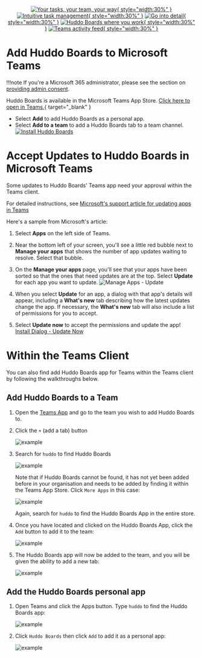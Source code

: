 <!-- # Grant Permissions to Huddo Boards -->
<div style="text-align:center" markdown>

  [![Your tasks, your team, your way](../store-slides/1%20EN%20UK.png){ style="width:30%" }](../store-slides/1%20EN%20UK.png)
  [![Intuitive task management](../store-slides/2%20EN%20UK.png){ style="width:30%" }](../store-slides/2%20EN%20UK.png)
  [![Go into detail](../store-slides/3%20EN%20UK.png){ style="width:30%" }](../store-slides/3%20EN%20UK.png)
  [![Huddo Boards where you work](../store-slides/4%20EN%20UK.png){ style="width:30%" }](../store-slides/4%20EN%20UK.png)
  [![Teams activity feed](../store-slides/5%20EN%20UK.png){ style="width:30%" }](../store-slides/5%20EN%20UK.png)

</div>

# Add Huddo Boards to Microsoft Teams

!!!note
    If you're a Microsoft 365 administrator, please see the section on [providing admin consent](../../getting-started/#admin-approval).

Huddo Boards is available in the Microsoft Teams App Store. 
[Click here to open in Teams.](https://teams.microsoft.com/l/app/1c69a9da-d385-43e3-93c8-297f88c4a5a9?source=app-details-dialog){ target="_blank" }

  - Select **Add** to add Huddo Boards as a personal app.
  - Select **Add to a team** to add a Huddo Boards tab to a team channel.
<a href="https://teams.microsoft.com/l/app/1c69a9da-d385-43e3-93c8-297f88c4a5a9?source=app-details-dialog" target="_blank">![Install Huddo Boards](teams-store-add.png)</a>

# Accept Updates to Huddo Boards in Microsoft Teams

Some updates to Huddo Boards' Teams app need your approval within the Teams client.

For detailed instructions, see [Microsoft's support article for updating apps in Teams](https://support.microsoft.com/en-au/office/update-an-app-in-microsoft-teams-3d53d136-5c5d-4dfa-9602-01e6fdd8015b)

Here's a sample from Microsoft's article:

1. Select **Apps** on the left side of Teams.

2. Near the bottom left of your screen, you'll see a little red bubble next to **Manage your apps** that shows the number of app updates waiting to resolve. Select that bubble.

3. On the **Manage your apps** page, you'll see that your apps have been sorted so that the ones that need updates are at the top. Select **Update** for each app you want to update.
![Manage Apps - Update](./manage-apps-update.png)

4. When you select **Update** for an app, a dialog with that app's details will appear, including a **What's new** tab describing how the latest updates change the app. If necessary, the **What's new** tab will also include a list of permissions for you to accept.

5. Select **Update now** to accept the permissions and update the app!
[Install Dialog - Update Now](./install-dialog-update-now.png)

# Within the Teams Client
You can also find add Huddo Boards app for Teams within the Teams client by following the walkthroughs below. 

## Add Huddo Boards to a Team

1.  Open the [Teams App](https://teams.microsoft.com) and go to the team you wish to add Huddo Boards to.

2.  Click the `+` (add a tab) button

    ![example](add-a-tab.png)

3.  Search for `huddo` to find Huddo Boards

    ![example](tab-search-apps.png)

    Note that if Huddo Boards cannot be found, it has not yet been added before in your organisation and needs to be added by finding it within the Teams App Store.
    Click `More Apps` in this case:

    ![example](add-tab-more.png)

    Again, search for `huddo` to find the Huddo Boards App in the entire store.

4.  Once you have located and clicked on the Huddo Boards App, click the `Add` button to add it to the team:

    ![example](add-personal-app.png)

5.  The Huddo Boards app will now be added to the team, and you will be given the ability to add a new tab:

    ![example](new-tab.png)

## Add the Huddo Boards personal app

1.  Open Teams and click the Apps button. Type `huddo` to find the Huddo Boards app:

    ![example](find-app.png)

2.  Click `Huddo Boards` then click `Add` to add it as a personal app:

    ![example](add-personal-app.png)
